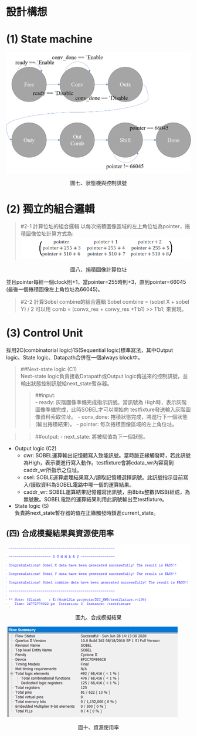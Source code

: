 設計構想
=======
# (1) State machine

![Image](https://github.com/vita70579/VLSI-Implementation/raw/master/Sobel%20operator/Image/state_machine.png)
<p align="center">圖七、狀態機與控制訊號</p>

# (2) 獨立的組合邏輯
> #2-1 計算位址的組合邏輯
以每次捲積圖像區域的左上角位址為pointer，捲積圖像位址計算方式為:  
![Image](https://github.com/vita70579/VLSI-Implementation/raw/master/Sobel%20operator/Image/addr.png)
<p align="center">圖八、捐積圖像計算位址</p>
並且pointer每經一個clock則+1，當pointer=255時則+3，直到pointer=66045 (最後一個捲積圖像左上角位址為66045)。

> #2-2 計算Sobel combine的組合邏輯
Sobel combine = (sobel X + sobel Y) / 2 可以用 comb = (convx_res + convy_res +1'b1) >> 1'b1; 來實現。

# (3) Control Unit
採用2C(combinatorial logic)1S(Sequential logic)標準寫法，其中Output logic、State logic、Datapath合併在一個always block中。
> ##Next-state logic (C1)  
  Next-state logic負責接收Datapath或Output logic傳送來的控制訊號，並輸出狀態控制訊號給next_state暫存器。  
  >>##input:  
    - ready: 灰階圖像準備完成指示訊號。當訊號為 High時，表示灰階圖像準備完成，此時SOBEL才可以開始向 testfixture發送輸入灰階圖像資料索取位址。
    - conv_done: 捲積狀態完成，將進行下一個狀態(輸出捲積結果)。
    - pointer: 每次捲積圖像區域的左上角位址。
    
  >>##output:
    - next_state: 將被賦值為下一個狀態。
* Output logic (C2)  
  - cwr: SOBEL運算輸出記憶體寫入致能訊號。當時脈正緣觸發時，若此訊號為High，表示要進行寫入動作。testfixture會將cdata_wr內容寫到caddr_wr所指示之位址。
  - csel: SOBLE運算處理結果寫入/讀取記憶體選擇訊號。此訊號指示目前寫入/讀取資料為SOBEL電路中哪一個的運算結果。
  - caddr_wr: SOBEL運算結果記憶體寫出訊號，由8bits整數(MSB)組成，為無號數。SOBEL電路的運算結果利用此訊號輸出至testfixture。
* State logic (S)  
  負責將next_state暫存器的值在正緣觸發時鎖進current_state。
  
## (四) 合成模擬結果與資源使用率
![Image](https://github.com/vita70579/VLSI-Implementation/raw/master/Sobel%20operator/Image/result.png)
<p align="center">圖九、合成模擬結果</p>

![Image](https://github.com/vita70579/VLSI-Implementation/raw/master/Sobel%20operator/Image/synthesis.png)
<p align="center">圖十、資源使用率</p>
